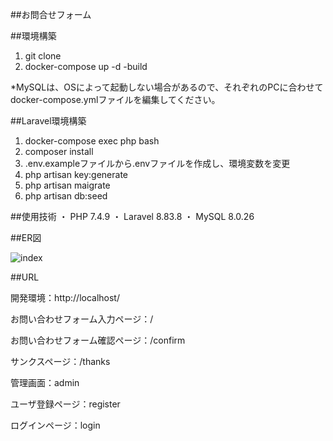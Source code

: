 ##お問合せフォーム

 ##環境構築
  1. git clone
  2. docker-compose up -d -build

*MySQLは、OSによって起動しない場合があるので、それぞれのPCに合わせてdocker-compose.ymlファイルを編集してください。

##Laravel環境構築
 1. docker-compose exec php bash
 2. composer install
 3. .env.exampleファイルから.envファイルを作成し、環境変数を変更
 4. php artisan key:generate
 5. php artisan maigrate
 6. php artisan db:seed

##使用技術
 ・ PHP 7.4.9
 ・ Laravel 8.83.8
 ・ MySQL 8.0.26

##ER図

![index](https://github.com/YuuT62/fashionably-late/assets/57668081/738b3796-2b95-4471-9f66-d5cce39f9a30)

##URL

 開発環境：http://localhost/
 
 お問い合わせフォーム入力ページ：/
 
 お問い合わせフォーム確認ページ：/confirm
 
 サンクスページ：/thanks
 
 管理画面：admin
 
 ユーザ登録ページ：register
 
 ログインページ：login



